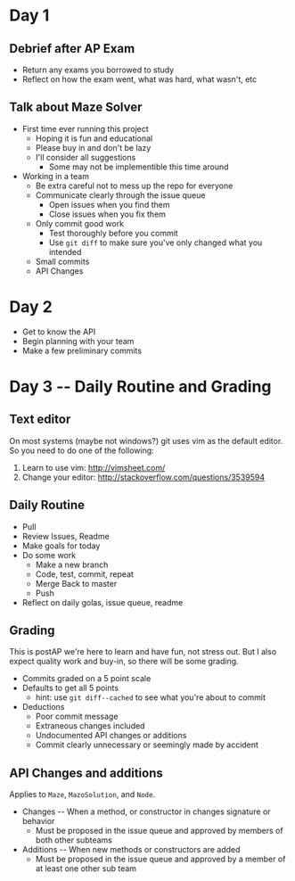 # Day 1

## Debrief after AP Exam

* Return any exams you borrowed to study
* Reflect on how the exam went, what was hard, what wasn't, etc

## Talk about Maze Solver

* First time ever running this project
  * Hoping it is fun and educational
  * Please buy in and don't be lazy
  * I'll consider all suggestions
    * Some may not be implementible this time around
* Working in a team
  * Be extra careful not to mess up the repo for everyone
  * Communicate clearly through the issue queue
    * Open issues when you find them
    * Close issues when you fix them
  * Only commit good work
    * Test thoroughly before you commit
    * Use `git diff` to make sure you've only changed what you intended
  * Small commits
  * API Changes

# Day 2

* Get to know the API
* Begin planning with your team
* Make a few preliminary commits

# Day 3 -- Daily Routine and Grading

## Text editor

On most systems (maybe not windows?) git uses vim as the default editor.
So you need to do one of the following:

1. Learn to use vim: http://vimsheet.com/
2. Change your editor: http://stackoverflow.com/questions/3539594

## Daily Routine

* Pull
* Review Issues, Readme
* Make goals for today
* Do some work
  * Make a new branch
  * Code, test, commit, repeat
  * Merge Back to master
  * Push
* Reflect on daily golas, issue queue, readme

## Grading

This is postAP we're here to learn and have fun, not stress out. 
But I also expect quality work and buy-in, so there will be some grading.

* Commits graded on a 5 point scale
* Defaults to get all 5 points
  * hint: use `git diff--cached` to see what you're about to commit
* Deductions
  * Poor commit message
  * Extraneous changes included
  * Undocumented API changes or additions
  * Commit clearly unnecessary or seemingly made by accident

## API Changes and additions

Applies to `Maze`, `MazoSolution`, and `Node`.

* Changes -- When a method, or constructor in  changes signature or behavior
  * Must be proposed in the issue queue and approved by members of both other subteams
* Additions -- When new methods or constructors are added
  * Must be proposed in the issue queue and approved by a member of at least one other sub team



